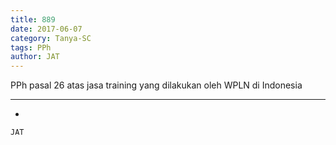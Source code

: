 ```yaml
---
title: 889
date: 2017-06-07
category: Tanya-SC
tags: PPh
author: JAT
---
```


PPh pasal 26 atas jasa training yang dilakukan oleh WPLN di Indonesia

---

-

`JAT`
